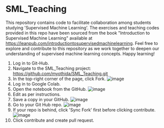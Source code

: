 # SML_Teaching
This repository contains code to facilitate collaboration among students studying 'Supervised Machine Learning'. The exercises and teaching codes provided in this repo have been sourced from the book "Introduction to Supervised Machine Learning" available at https://leanpub.com/introductiontosupervisedmachinelearning. Feel free to explore and contribute to this repository as we work together to deepen our understanding of supervised machine learning concepts. Happy learning!

1) Log in to Git-Hub. 
2) Navigate to the SML_Teaching project: https://github.com/myothida/SML_Teaching.git
3) In the top-right corner of the page, click Fork.
![image](https://github.com/myothida/SML_Teaching/assets/88795729/95a36529-07ec-4b99-83cf-d82fd34b4a35)
4) Log in to Google Colab.
5) Open the notebook from the GitHub.
   ![image](https://github.com/myothida/SML_Teaching/assets/88795729/6c1e0b1a-9e77-479e-8b81-4b64504cf960)
6) Edit as per instructions.
7) Save a copy in your GitHub.
   ![image](https://github.com/myothida/SML_Teaching/assets/88795729/8c5eec5b-c712-44c8-93d3-3f75872b66cf)
8) Go to your Git Hub repo. 
![image](https://github.com/myothida/SML_Teaching/assets/88795729/e158cd60-8e91-4dc0-80a0-096696f4f4e8)
9) If your repo is behind, click 'Sync Fork' first before clicking contribute.
    ![image](https://github.com/myothida/SML_Teaching/assets/88795729/3786c211-7185-4057-9a80-70f0fa64a0be)
10) Click contribute and create pull request. 
